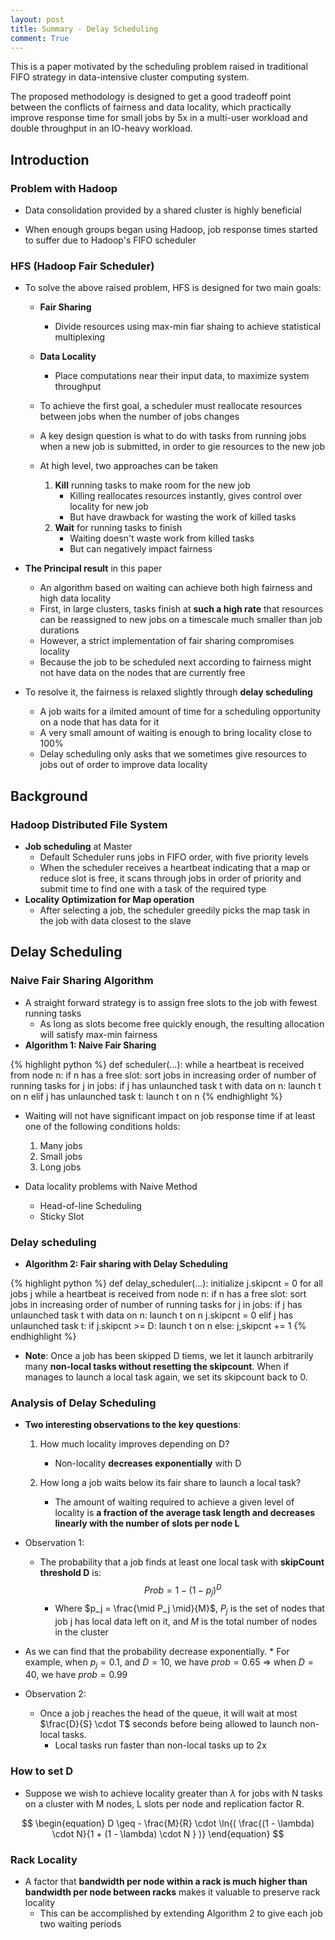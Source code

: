 ```yaml
---
layout: post
title: Summary - Delay Scheduling
comment: True
---
```


This is a paper motivated by the scheduling problem raised in traditional FIFO strategy in data-intensive cluster computing system.

The proposed methodology is designed to get a good tradeoff point between the conflicts of fairness and data locality, which practically improve response time for small jobs by 5x in a multi-user workload and double throughput in an IO-heavy workload.

<!--more-->

## Introduction

### Problem with Hadoop

* Data consolidation provided by a shared cluster is highly beneficial

* When enough groups began using Hadoop, job response times started to suffer due to Hadoop's FIFO scheduler

### HFS (Hadoop Fair Scheduler)

* To solve the above raised problem, HFS is designed for two main goals:
    * __Fair Sharing__
        * Divide resources using max-min fiar shaing to achieve statistical multiplexing
    * __Data Locality__
        * Place computations near their input data, to maximize system throughput


    * To achieve the first goal, a scheduler must reallocate resources between jobs when the number of jobs changes
    * A key design question is what to do with tasks from running jobs when a new job is submitted, in order to gie resources to the new job


    * At high level, two approaches can be taken
        1. __Kill__ running tasks to make room for the new job
            * Killing reallocates resources instantly, gives control over locality for new job
            * But have drawback for wasting the work of killed tasks
        2. __Wait__ for running tasks to finish
            * Waiting doesn't waste work from killed tasks
            * But can negatively impact fairness


* __The Principal result__ in this paper
    * An algorithm based on waiting can achieve both high fairness and high data locality
    * First, in large clusters, tasks finish at __such a high rate__ that resources can be reassigned to new jobs on a timescale much   smaller than job durations
    * However, a strict implementation of fair sharing compromises locality
    * Because the job to be scheduled next according to fairness might not have data on the nodes that are currently free

* To resolve it, the fairness is relaxed slightly through __delay scheduling__
    * A job waits for a ilmited amount of time for a scheduling opportunity on a node that has data for it
    * A very small amount of waiting is enough to bring locality close to 100%
    * Delay scheduling only asks that we sometimes give resources to jobs out of order to improve data locality

## Background

### Hadoop Distributed File System

* __Job scheduling__ at Master
    * Default Scheduler runs jobs in FIFO order, with five priority levels
    * When the scheduler receives a heartbeat indicating that a map or reduce slot is free, it scans through jobs in order of priority and submit time to find one with a task of the required type
* __Locality Optimization for Map operation__
    * After selecting a job, the scheduler greedily picks the map task in the job with data closest to the slave


## Delay Scheduling  

### Naive Fair Sharing Algorithm

* A straight forward strategy is to assign free slots to the job with fewest running tasks
    * As long as slots become free quickly enough, the resulting allocation will satisfy max-min fairness
* __Algorithm 1: Naive Fair Sharing__

{% highlight python %}
def scheduler(...):
    while a heartbeat is received from node n:
        if n has a free slot:
            sort jobs in increasing order of number of running tasks
            for j in jobs:
                if j has unlaunched task t with data on n:
                    launch t on n
                elif j has unlaunched task t:
                    launch t on n
{% endhighlight %}


* Waiting will not have significant impact on job response time if at least one of the following conditions holds:
    1. Many jobs
    2. Small jobs
    3. Long jobs

* Data locality problems with Naive Method
    * Head-of-line Scheduling
    * Sticky Slot


### Delay scheduling
* __Algorithm 2: Fair sharing with Delay Scheduling__

{% highlight python %}
def delay_scheduler(...):
    initialize j.skipcnt = 0 for all jobs j
    while a heartbeat is received from node n:
        if n has a free slot:
            sort jobs in increasing order of number of running tasks
            for j in jobs:
                if j has unlaunched task t with data on n:
                    launch t on n
                    j.skipcnt = 0
                elif j has unlaunched task t:
                    if j.skipcnt >= D:
                        launch t on n
                    else:
                        j,skipcnt += 1
{% endhighlight %}

* __Note__: Once a job has been skipped D tiems, we let it launch arbitrarily many __non-local tasks without resetting the skipcount__. When if manages to launch a local task again, we set its skipcount back to 0.

### Analysis of Delay Scheduling

* __Two interesting observations to the key questions__:
    1. How much locality improves depending on D?
        * Non-locality __decreases exponentially__ with D

    2. How long a job waits below its fair share to launch a local task?
        * The amount of waiting required to achieve a given level of locality is __a fraction of the average task length and decreases linearly with the number of slots per node L__

* Observation 1:
    * The probability that a job finds at least one local task with __skipCount threshold D__ is:
$$
\begin{equation}
    Prob = 1 - (1 - p_j)^D
\end{equation}
$$
        * Where $p_j = \frac{\mid P_j \mid}{M}$, $P_j$ is the set of nodes that job j has local data left on it, and $M$ is the total number of nodes in the cluster

* As we can find that the probability decrease exponentially.
       * For example, when $p_j = 0.1$, and $D=10$, we have $prob = 0.65$ => when $D=40$, we have $prob = 0.99$

* Observation 2:
    * Once a job j reaches the head of the queue, it will wait at most $\frac{D}{S} \cdot T$ seconds before being allowed to launch non-local tasks.
        * Local tasks run faster than non-local tasks up to 2x


### How to set D

* Suppose we wish to achieve locality greater than $\lambda$ for jobs with N tasks on a cluster with M nodes, L slots per node and replication factor R.

$$
\begin{equation}
    D \geq - \frac{M}{R} \cdot \ln{( \frac{(1 - \lambda) \cdot N}{1 + (1 - \lambda) \cdot N }  )}
\end{equation}
$$

### Rack Locality

* A factor that __bandwidth per node within a rack is much higher than bandwidth per node between racks__ makes it valuable to preserve rack locality
    * This can be accomplished by extending Algorithm 2 to give each job two waiting periods
